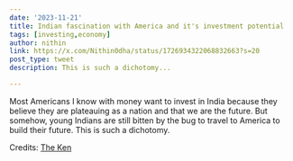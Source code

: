 ```yaml
---
date: '2023-11-21'
title: Indian fascination with America and it's investment potential
tags: [investing,economy]
author: nithin
link: https://x.com/Nithin0dha/status/1726934322068832663?s=20
post_type: tweet
description: This is such a dichotomy...

---
```


Most Americans I know with money want to invest in India because they believe they are plateauing as a nation and that we are the future. But somehow, young Indians are still bitten by the bug to travel to America to build their future. This is such a dichotomy. 

Credits: [The Ken](https://twitter.com/TheKenWeb)
